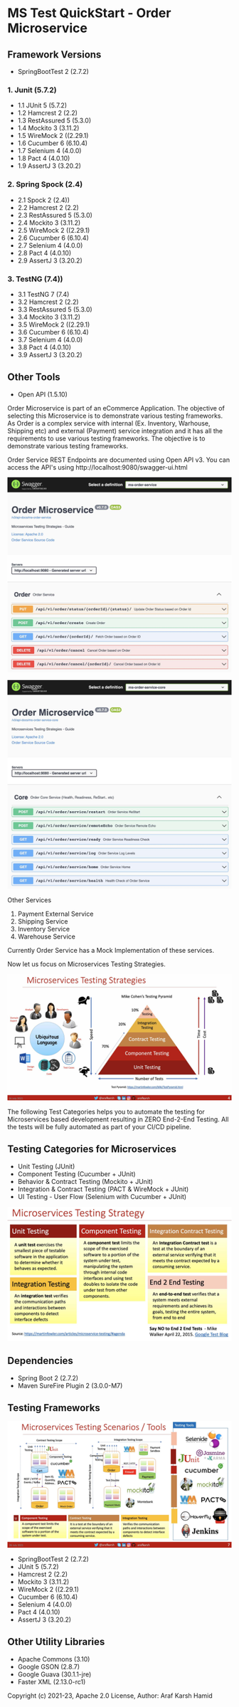 # MS Test QuickStart - Order Microservice

## Framework Versions

- SpringBootTest 2 (2.7.2)

### 1. Junit (5.7.2)

- 1.1 JUnit 5 (5.7.2)
- 1.2 Hamcrest 2 (2.2)
- 1.3 RestAssured 5 (5.3.0)
- 1.4 Mockito 3 (3.11.2)
- 1.5 WireMock 2 ((2.29.1)
- 1.6 Cucumber 6 (6.10.4)
- 1.7 Selenium 4 (4.0.0)
- 1.8 Pact 4 (4.0.10)
- 1.9 AssertJ 3 (3.20.2)

### 2. Spring Spock (2.4)

- 2.1 Spock 2 (2.4))
- 2.2 Hamcrest 2 (2.2)
- 2.3 RestAssured 5 (5.3.0)
- 2.4 Mockito 3 (3.11.2)
- 2.5 WireMock 2 ((2.29.1)
- 2.6 Cucumber 6 (6.10.4)
- 2.7 Selenium 4 (4.0.0)
- 2.8 Pact 4 (4.0.10)
- 2.9 AssertJ 3 (3.20.2) 

### 3. TestNG (7.4))

- 3.1 TestNG 7 (7.4)
- 3.2 Hamcrest 2 (2.2)
- 3.3 RestAssured 5 (5.3.0)
- 3.4 Mockito 3 (3.11.2)
- 3.5 WireMock 2 ((2.29.1)
- 3.6 Cucumber 6 (6.10.4)
- 3.7 Selenium 4 (4.0.0)
- 3.8 Pact 4 (4.0.10)
- 3.9 AssertJ 3 (3.20.2)


## Other Tools 
- Open API (1.5.10)

Order Microservice is part of an eCommerce Application. The objective of selecting this Microservice is to demonstrate various testing frameworks. As Order is a complex service with internal (Ex. Inventory, Warhouse, Shipping etc) and external (Payment) service integration and it has all the requirements to use various testing frameworks. The objective is to demonstrate various testing frameworks. 

Order Service REST Endpoints are documented using Open API v3. 
You can access the API's using http://localhost:9080/swagger-ui.html

![Order Service API based on Open API v3](https://raw.githubusercontent.com/arafkarsh/ms-test-quickstart/master/diagrams/Order-OpenAPI-Order.jpg)

![Order Service API based on Open API v3](https://raw.githubusercontent.com/arafkarsh/ms-test-quickstart/master/diagrams/Order-OpenAPI-Core.jpg)

Other Services

1. Payment External Service
2. Shipping Service
3. Inventory Service
4. Warehouse Service

Currently Order Service has a Mock Implementation of these services.

Now let us focus on Microservices Testing Strategies.

![Microservice Testing Strategies](https://raw.githubusercontent.com/arafkarsh/ms-test-quickstart/master/diagrams/Microservices-Testing-Strategies-1.jpg)

The following Test Categories helps you to automate the testing for Microservices based development resulting in ZERO End-2-End Testing.
All the tests will be fully automated as part of your CI/CD pipeline.

## Testing Categories for Microservices

- Unit Testing (JUnit)
- Component Testing (Cucumber + JUnit)
- Behavior &  Contract Testing (Mockito + JUnit)
- Integration & Contract Testing (PACT & WireMock + JUnit)
- UI Testing - User Flow (Selenium with Cucumber + JUnit)

![Microservices Testing Categories](https://raw.githubusercontent.com/arafkarsh/ms-test-quickstart/master/diagrams/Microservices-Testing-Strategies-2.jpg)

## Dependencies

- Spring Boot 2 (2.7.2)
- Maven SureFire Plugin 2 (3.0.0-M7)

## Testing Frameworks

![Microservices Testing Frameworks](https://raw.githubusercontent.com/arafkarsh/ms-test-quickstart/master/diagrams/Microservices-Testing-Tools.jpg)

- SpringBootTest 2 (2.7.2)
- JUnit 5 (5.7.2)
- Hamcrest 2 (2.2)
- Mockito 3 (3.11.2)
- WireMock 2 ((2.29.1)
- Cucumber 6 (6.10.4)
- Selenium 4 (4.0.0)
- Pact 4 (4.0.10)
- AssertJ 3 (3.20.2)

## Other Utility Libraries

- Apache Commons (3.10)
- Google GSON (2.8.7)
- Google Guava (30.1.1-jre)
- Faster XML (2.13.0-rc1)


Copyright (c) 2021-23, Apache 2.0 License, Author: Araf Karsh Hamid

